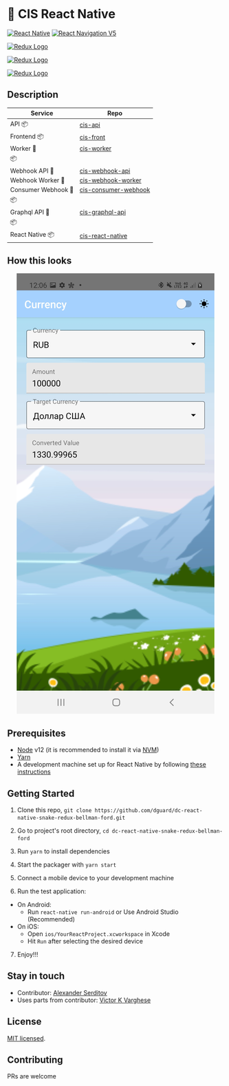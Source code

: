 # 🚀 CIS React Native

[![React Native](https://img.shields.io/badge/React%20Native-v0.64.0-green.svg)](https://facebook.github.io/react-native/)
[![React Navigation V5](https://img.shields.io/badge/React%20Navigation-v5.9-blue.svg)](https://reactnavigation.org/)


<p float="left">
<a href='http://redux.js.org'><img src='https://camo.githubusercontent.com/f28b5bc7822f1b7bb28a96d8d09e7d79169248fc/687474703a2f2f692e696d6775722e636f6d2f4a65567164514d2e706e67' height='60' alt='Redux Logo' aria-label='redux.js.org' /></a>
 
<a href='https://redux-saga.js.org/'><img src='https://redux-saga.js.org/img/Redux-Saga-Logo-Landscape.png' height='60' alt='Redux Logo' aria-label='redux-saga.js.org/' /></a>

<a href='https://callstack.github.io/react-native-paper/'><img src='https://raw.githubusercontent.com/callstack/react-native-paper/master/docs/assets/images/paper-logo.svg?sanitize=true' height='110' alt='Redux Logo' aria-label='https://callstack.github.io/react-native-paper/' /></a>

</p>

## Description

| Service | Repo |
| --- | --- |
| API 📦 | [cis-api](https://github.com/dguard/cis-api) |
| Frontend 📦 | [cis-front](https://github.com/dguard/cis-front) |
| Worker 🐍| [cis-worker](https://github.com/dguard/cis-worker) |
|  📦 |  |
| Webhook API 🐍| [cis-webhook-api](https://github.com/dguard/cis-webhook-api) |
| Webhook Worker 🐍| [cis-webhook-worker](https://github.com/dguard/cis-webhook-worker) |
| Consumer Webhook 🐍| [cis-consumer-webhook](https://github.com/dguard/cis-consumer-webhook) |
|  📦 |  |
| Graphql API 🐍| [cis-graphql-api](https://github.com/dguard/cis-graphql-api) |
|  📦 |  |
| React Native 📦 | [cis-react-native](https://github.com/dguard/cis-react-native) |


## How this looks
  <p align="center">
    <img src="/captures/exchange.jpg" alt="screenshot" />
  </p>

  
## Prerequisites

- [Node](https://nodejs.org) v12 (it is recommended to install it via [NVM](https://github.com/creationix/nvm))
- [Yarn](https://yarnpkg.com/)
- A development machine set up for React Native by following [these instructions](https://facebook.github.io/react-native/docs/getting-started.html)

## Getting Started

1. Clone this repo, `git clone https://github.com/dguard/dc-react-native-snake-redux-bellman-ford.git`
2. Go to project's root directory, `cd dc-react-native-snake-redux-bellman-ford`
3. Run `yarn` to install dependencies

4. Start the packager with `yarn start`
5. Connect a mobile device to your development machine
6. Run the test application:

- On Android:
  - Run `react-native run-android` or Use Android Studio (Recommended)
- On iOS:
  - Open `ios/YourReactProject.xcworkspace` in Xcode
  - Hit `Run` after selecting the desired device

7. Enjoy!!!


## Stay in touch

- Contributor: [Alexander Serditov](https://cv.digitallyconstructed.ru/)
- Uses parts from contributor: [Victor K Varghese](https://github.com/victorkvarghese/react-native-boilerplate)


## License

  [MIT licensed](LICENSE).

## Contributing

PRs are welcome
